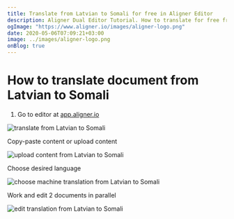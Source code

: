 ```yaml
---
title: Translate from Latvian to Somali for free in Aligner Editor
description: Aligner Dual Editor Tutorial. How to translate for free from Latvian to Somali. Aligner is multilingual document management platform. 
ogImage: "https://www.aligner.io/images/aligner-logo.png"
date: 2020-05-06T07:09:21+03:00
image: ../images/aligner-logo.png
onBlog: true
---
```


# How to translate document from Latvian to Somali

1. Go to editor at [app.aligner.io](https://app.aligner.io "Aligner App web page")

![translate from Latvian to Somali](../aligner-blank-editor.png "translate from Latvian to Somali")

Copy-paste content or upload content

![upload content from Latvian to Somali](../aligner-uploaded-document.png "upload content from Latvian to Somali")

Choose desired language

![choose machine translation from Latvian to Somali](../aligner-language-dropdown.png "choose machine translation from Latvian to Somali")

Work and edit 2 documents in parallel

![edit translation from Latvian to Somali](../aligner-double-sitded-editor.png "edit translation from Latvian to Somali")

